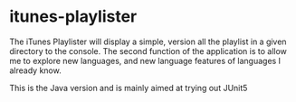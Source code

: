 # itunes-playlister
The iTunes Playlister will display a simple, version all the playlist in a given directory to the console.
The second function of the application is to allow me to explore new languages, and new language features of languages I already know.
 
This is the Java version and is mainly aimed at trying out JUnit5

